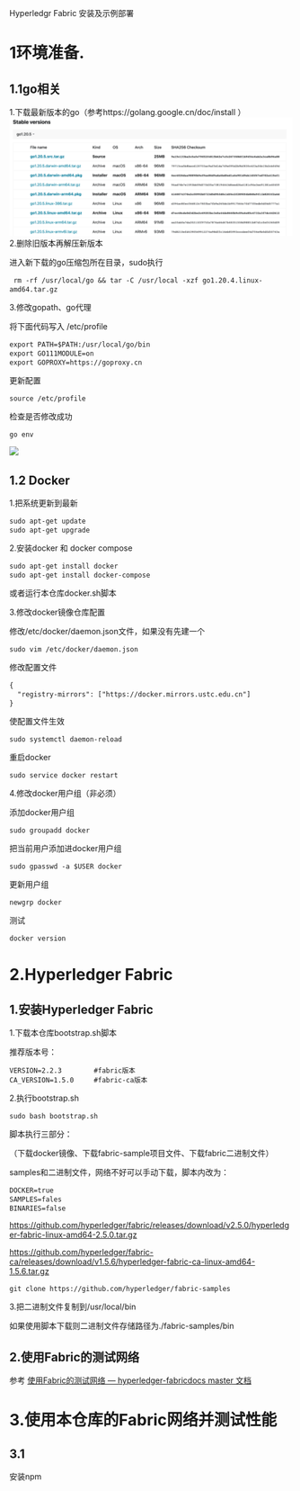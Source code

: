 Hyperledgr Fabric 安装及示例部署

# 1环境准备.

## 1.1go相关

1.下载最新版本的go（参考https://golang.google.cn/doc/install ）
![](images/img.png)
2.删除旧版本再解压新版本

进入新下载的go压缩包所在目录，sudo执行

```
 rm -rf /usr/local/go && tar -C /usr/local -xzf go1.20.4.linux-amd64.tar.gz
```

3.修改gopath、go代理

将下面代码写入  /etc/profile

```
export PATH=$PATH:/usr/local/go/bin
export GO111MODULE=on
export GOPROXY=https://goproxy.cn
```

更新配置

```
source /etc/profile
```

检查是否修改成功

```
go env
```
![](images/img_1.png)

## 1.2 Docker

1.把系统更新到最新

```
sudo apt-get update
sudo apt-get upgrade
```

2.安装docker 和 docker compose

```
sudo apt-get install docker
sudo apt-get install docker-compose
```
或者运行本仓库docker.sh脚本

3.修改docker镜像仓库配置

修改/etc/docker/daemon.json文件，如果没有先建一个

```
sudo vim /etc/docker/daemon.json
```

修改配置文件

```
{
  "registry-mirrors": ["https://docker.mirrors.ustc.edu.cn"]
}
```

使配置文件生效

```
sudo systemctl daemon-reload
```

重启docker

```
sudo service docker restart
```

4.修改docker用户组（非必须）

添加docker用户组

```
sudo groupadd docker
```

把当前用户添加进docker用户组

```
sudo gpasswd -a $USER docker
```

更新用户组

```
newgrp docker
```

测试

```
docker version
```

# 2.Hyperledger Fabric

## 1.安装Hyperledger Fabric

1.下载本仓库bootstrap.sh脚本

推荐版本号：
```
VERSION=2.2.3        #fabric版本
CA_VERSION=1.5.0     #fabric-ca版本
```

2.执行bootstrap.sh

```
sudo bash bootstrap.sh
```

脚本执行三部分：

（下载docker镜像、下载fabric-sample项目文件、下载fabric二进制文件）

samples和二进制文件，网络不好可以手动下载，脚本内改为：

```
DOCKER=true
SAMPLES=fales
BINARIES=false
```



https://github.com/hyperledger/fabric/releases/download/v2.5.0/hyperledger-fabric-linux-amd64-2.5.0.tar.gz

https://github.com/hyperledger/fabric-ca/releases/download/v1.5.6/hyperledger-fabric-ca-linux-amd64-1.5.6.tar.gz

```
git clone https://github.com/hyperledger/fabric-samples
```

3.把二进制文件复制到/usr/local/bin

如果使用脚本下载则二进制文件存储路径为./fabric-samples/bin

## 2.使用Fabric的测试网络

参考 [使用Fabric的测试网络 — hyperledger-fabricdocs master 文档](https://hyperledger-fabric.readthedocs.io/zh_CN/release-2.2/test_network.html) 

# 3.使用本仓库的Fabric网络并测试性能
## 3.1 






安装npm

